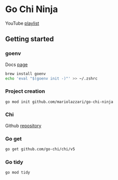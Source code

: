 # Go Chi Ninja

YouTube [playlist](https://www.youtube.com/watch?v=wpnN3RIRSxs&t=103s)

## Getting started

### goenv

Docs [page](https://pkg.go.dev/github.com/drewgonzales360/goenv)

```sh
brew install goenv
echo 'eval "$(goenv init -)"' >> ~/.zshrc
```

### Project creation

```sh
go mod init github.com/mariolazzari/go-chi-ninja
```

### Chi

Github [repository](https://github.com/go-chi/chi)

### Go get

```sh
go get github.com/go-chi/chi/v5
```

### Go tidy

```sh
go mod tidy
```
